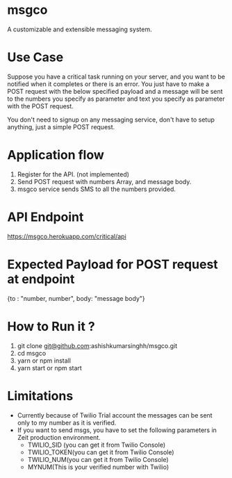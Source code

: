 # msgco

A customizable and extensible messaging system.

# Use Case

Suppose you have a critical task running on your server, and you want to be notified when it completes or there is an error. You just have to make a POST request with the below specified payload and a message will be sent to the numbers you specify as parameter and text you specify as parameter with the POST request.

You don't need to signup on any messaging service, don't have to setup anything, just a simple POST request.

# Application flow

1. Register for the API. (not implemented)
2. Send POST request with numbers Array, and message body.
3. msgco service sends SMS to all the numbers provided.

# API Endpoint

https://msgco.herokuapp.com/critical/api

# Expected Payload for POST request at endpoint

{to : "number, number", body: "message body"}

# How to Run it ?

1. git clone git@github.com:ashishkumarsinghh/msgco.git
2. cd msgco
3. yarn or npm install
4. yarn start or npm start

# Limitations

- Currently because of Twilio Trial account the messages can be sent only to my number as it is verified.
- If you want to send msgs, you have to set the following parameters in Zeit production environment.
  - TWILIO_SID (you can get it from Twilio Console)
  - TWILIO_TOKEN(you can get it from Twilio Console)
  - TWILIO_NUM(you can get it from Twilio Console)
  - MYNUM(This is your verified number with Twilio)
